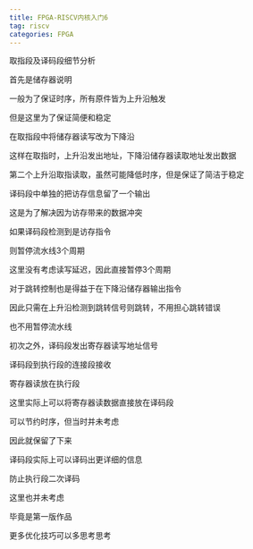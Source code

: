 ```yaml
---
title: FPGA-RISCV内核入门6
tag: riscv
categories: FPGA
---
```


取指段及译码段细节分析

<!--more-->

首先是储存器说明

一般为了保证时序，所有原件皆为上升沿触发

但是这里为了保证简便和稳定

在取指段中将储存器读写改为下降沿

这样在取指时，上升沿发出地址，下降沿储存器读取地址发出数据

第二个上升沿取指读取，虽然可能降低时序，但是保证了简洁于稳定

译码段中单独的把访存信息留了一个输出

这是为了解决因为访存带来的数据冲突

如果译码段检测到是访存指令

则暂停流水线3个周期

这里没有考虑读写延迟，因此直接暂停3个周期

对于跳转控制也是得益于在下降沿储存器输出指令

因此只需在上升沿检测到跳转信号则跳转，不用担心跳转错误

也不用暂停流水线

初次之外，译码段发出寄存器读写地址信号

译码段到执行段的连接段接收

寄存器读放在执行段

这里实际上可以将寄存器读数据直接放在译码段

可以节约时序，但当时并未考虑

因此就保留了下来

译码段实际上可以译码出更详细的信息

防止执行段二次译码

这里也并未考虑

毕竟是第一版作品

更多优化技巧可以多思考思考








